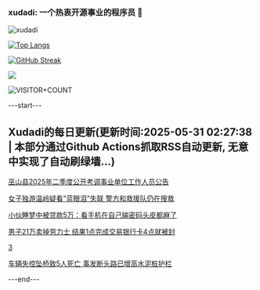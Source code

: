### xudadi: 一个热衷开源事业的程序员 👋

![xudadi](https://github-readme-stats-git-masterorgs-github-readme-stats-team.vercel.app/api?username=xudadi)

[![Top Langs](https://github-readme-stats.vercel.app/api/top-langs/?username=xudadi)](https://github.com/anuraghazra/github-readme-stats)

[![GitHub Streak](https://streak-stats.demolab.com?user=xudadi&locale=zh_Hans)](https://git.io/streak-stats)

![](https://raw.githubusercontent.com/xudadi/xudadi/main/assets/github-contribution-grid-snake.svg)

![VISITOR+COUNT](https://komarev.com/ghpvc/?username=xudadi&label=VISITOR+COUNT)


---start---

## Xudadi的每日更新(更新时间:2025-05-31 02:27:38 | 本部分通过Github Actions抓取RSS自动更新, 无意中实现了自动刷绿墙...)

[巫山县2025年二季度公开考调事业单位工作人员公告](https://www.gongkaoleida.com/article/2428572)

[女子独游温岭疑看"蓝眼泪"失联 警方和救援队仍在搜救](https://m.163.com/news/article/K0QP96I305561G0D.html)

[小伙睡梦中被贷款5万：看手机在自己输密码头皮都麻了](https://m.163.com/news/article/K0QVLVTF0534P59R.html)

[男子21万卖掉劳力士 结果1点完成交易银行卡4点就被封](https://m.163.com/news/article/K0QV1TL00534P59R.html)

[3](https://m.163.com/touch/news/sub/domestic)

[车辆失控坠桥致5人死亡 事发断头路已增高水泥桩护栏](https://m.163.com/news/article/K0QQPJGU05129QAF.html)

---end---

